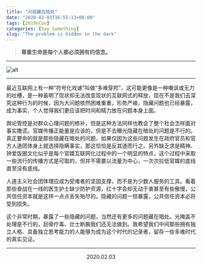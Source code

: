 ```yaml
---
title: "问题藏在暗处"
date: "2020-02-03T16:55:13+08:00"
tags: [2019nCov]
categories: [Say Something]
slug: "The problem is hidden in the dark"
---
```


> **尊重生命是每个人都必须拥有的信念。**


<!--more-->

---

![alt](https://dawnblog-1300625500.cos.ap-guangzhou.myqcloud.com/images/20200203172032.jpg "Google" )

---

最近互联网上有一种“符号化戏谑”叫做“多难穿邦”，这可能更像是一种嘲讽或无力的吐槽，是一种虽明了现状却无法改变现状的互联网式的释放，现在不是我们去深究这种行为的时候，因为大问题依然困难重重，形势严峻，隐藏问题也已经暴露，成为事实，个人觉得我们更应该把时间和精力放在问题本身上面。

舆论管控是对群众心理问题的修补，但是这种方法同样也教会了整个社会怎样面对事实撒谎。官媒传播正能量是应该的，但是不去曝光隐藏在暗处的问题是不行的。真正要命的就是那些隐藏在暗处的问题，如果仅因为这些问题发生在政府官员和官方人道团体身上就选择隐瞒事实，那这恰恰是反其道而行之。另外缺乏求是精神、钟爱饭圈文化似乎是每个官媒互联网化过程中的一个明显的特点，这个过程中采取一些流行的传播方式是可取的，但并不需要以流量为中心，一次次拉低官媒的底线直至没有底线。

人道主义社会团体理应成为受难者的坚固支撑，而不是为少数人服务的工具。看着那些奋战在一线的医生护士缺少防护资源，红十字会却无动于衷甚至有些傲慢，公共信任资本就是这样一点点丢失殆尽的。隐藏的问题一但暴露，公共信任资本必将受到损失。

这个非常时期，暴露了一些隐藏的问题，当然还有更多的问题藏在暗处。光掩盖不处理是不行的，刮骨疗毒、壮士断腕我们还无法做到。我希望我们中间那些拥有独立人格、具备独立思考能力的人能够为成为这个时代的记录者，留存一些多难时代的真实见证。

---

<center>2020.02.03<center>